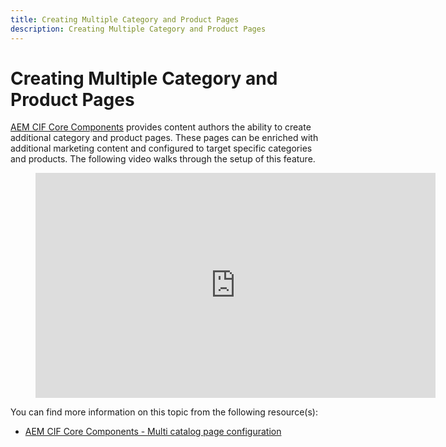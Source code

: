```yaml
---
title: Creating Multiple Category and Product Pages
description: Creating Multiple Category and Product Pages
---
```


# Creating Multiple Category and Product Pages

[AEM CIF Core Components](https://github.com/adobe/aem-core-cif-components) provides content authors the ability to create additional category and product pages. These pages can be enriched with additional marketing content and configured to target specific categories and products. The following video walks through the setup of this feature.

<figure class="video_container">
  <iframe title="Adobe Video Publishing Cloud Player" width="640" height="360" src="https://video.tv.adobe.com/v/28969/?quality=12" frameborder="0" webkitallowfullscreen mozallowfullscreen allowfullscreen scrolling="no"></iframe>
</figure>

You can find more information on this topic from the following resource(s):

- [AEM CIF Core Components - Multi catalog page configuration](https://github.com/adobe/aem-core-cif-components/wiki/configuration#multi-catalog-page-template-configuration)